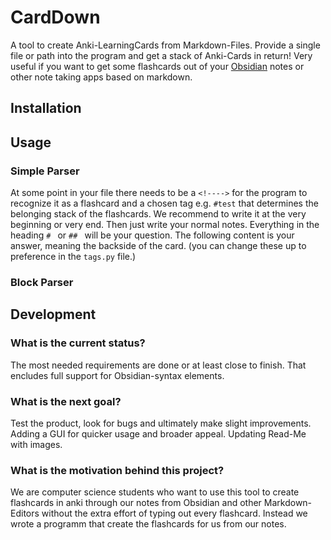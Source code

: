 # CardDown
 A tool to create Anki-LearningCards from Markdown-Files.
 Provide a single file or path into the program and get a stack of Anki-Cards in return!
 Very useful if you want to get some flashcards out of your [Obsidian](https://obsidian.md/) notes or other note taking apps based on markdown.

## Installation

## Usage
### Simple Parser
At some point in your file there needs to be a `<!---->` for the program to recognize it as a flashcard and a chosen tag e.g. `#test` that determines the belonging stack of the flashcards.
We recommend to write it at the very beginning or very end.
Then just write your normal notes.
Everything in the heading `# ` or `## ` will be your question.
The following content is your answer, meaning the backside of the card.
(you can change these up to preference in the `tags.py` file.)

### Block Parser

## Development

 ### What is the current status?
The most needed requirements are done or at least close to finish.
That encludes full support for Obsidian-syntax elements.

 ### What is the next goal?
Test the product, look for bugs and ultimately make slight improvements.
Adding a GUI for quicker usage and broader appeal.
Updating Read-Me with images.

 ### What is the motivation behind this project?
 We are computer science students who want to use this tool to create flashcards in anki through our notes from Obsidian and other Markdown-Editors without the extra effort of typing out every flashcard. 
 Instead we wrote a programm that create the flashcards for us from our notes.
